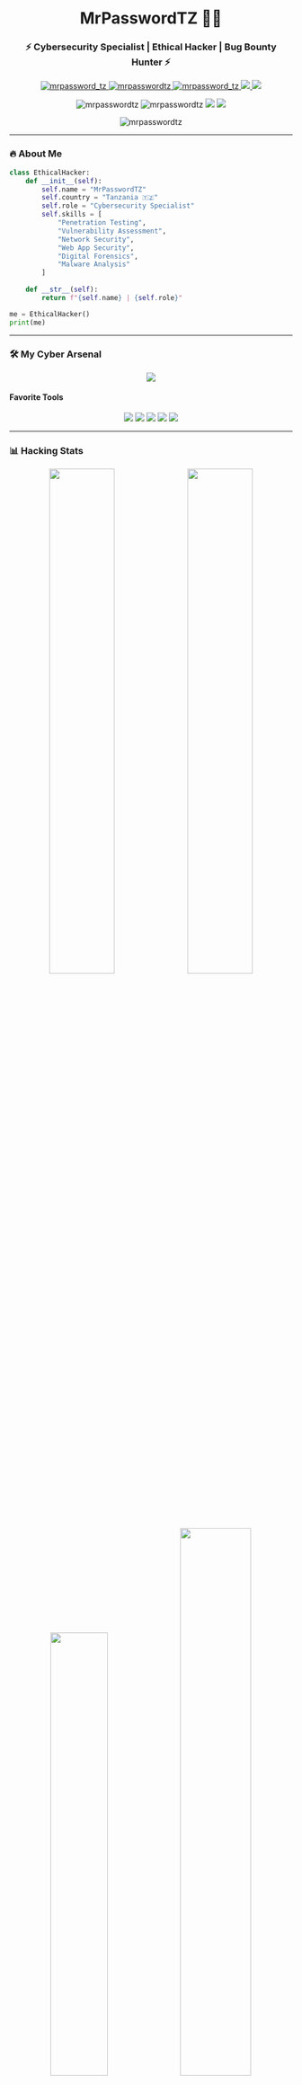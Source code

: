 <h1 align="center">MrPasswordTZ</𝚌𝚘𝚍𝚎> 👨‍💻</h1>
<h3 align="center">⚡ Cybersecurity Specialist | Ethical Hacker | Bug Bounty Hunter ⚡</h3>

<p align="center">
  <a href="https://twitter.com/mrpassword_tz" target="blank">
    <img src="https://img.shields.io/badge/Twitter-%231DA1F2.svg?style=for-the-badge&logo=Twitter&logoColor=white" alt="mrpassword_tz"/>
  </a>
  <a href="https://linkedin.com/in/mrpasswordtz" target="blank">
    <img src="https://img.shields.io/badge/linkedin-%230077B5.svg?style=for-the-badge&logo=linkedin&logoColor=white" alt="mrpasswordtz"/>
  </a>
  <a href="https://instagram.com/mrpassword_tz" target="blank">
    <img src="https://img.shields.io/badge/Instagram-%23E4405F.svg?style=for-the-badge&logo=Instagram&logoColor=white" alt="mrpassword_tz"/>
  </a>
  <a href="https://tryhackme.com/p/MrPasswordTZ" target="blank">
    <img src="https://img.shields.io/badge/TryHackMe-212C42.svg?style=for-the-badge&logo=TryHackMe&logoColor=white"/>
  </a>
  <a href="https://hackthebox.com/profile/XXXXXX" target="blank">
    <img src="https://img.shields.io/badge/HackTheBox-9FEF00.svg?style=for-the-badge&logo=HackTheBox&logoColor=black"/>
  </a>
</p>

<p align="center">
  <img src="https://komarev.com/ghpvc/?username=mrpasswordtz&label=Profile+Views&color=blue&style=flat-square" alt="mrpasswordtz"/>
  <img src="https://img.shields.io/github/followers/mrpasswordtz?label=Followers&style=social" alt="mrpasswordtz"/>
  <img src="https://img.shields.io/badge/OS-Linux-informational?style=flat-square&logo=linux&logoColor=white"/>
  <img src="https://img.shields.io/badge/Shell-Bash-informational?style=flat-square&logo=gnu-bash&logoColor=white"/>
</p>

<p align="center">
  <img src="https://github-profile-trophy.vercel.app/?username=mrpasswordtz&theme=onedark&row=1&column=6" alt="mrpasswordtz"/>
</p>

---

### 🔥 **About Me**
```python
class EthicalHacker:
    def __init__(self):
        self.name = "MrPasswordTZ"
        self.country = "Tanzania 🇹🇿"
        self.role = "Cybersecurity Specialist"
        self.skills = [
            "Penetration Testing",
            "Vulnerability Assessment",
            "Network Security",
            "Web App Security",
            "Digital Forensics",
            "Malware Analysis"
        ]
        
    def __str__(self):
        return f"{self.name} | {self.role}"

me = EthicalHacker()
print(me)
```

---

### 🛠 **My Cyber Arsenal**
<p align="center">
  <img src="https://skillicons.dev/icons?i=linux,bash,python,c,js,php,html,css,react,mysql,mongodb,aws,cloudflare,tensorflow,git,github" />
</p>

#### **Favorite Tools**
<p align="center">
  <img src="https://img.shields.io/badge/Kali_Linux-557C94?style=for-the-badge&logo=kali-linux&logoColor=white"/>
  <img src="https://img.shields.io/badge/Metasploit-000000?style=for-the-badge"/>
  <img src="https://img.shields.io/badge/Burp_Suite-000000?style=for-the-badge"/>
  <img src="https://img.shields.io/badge/Nmap-000000?style=for-the-badge&logo=Nmap&logoColor=white"/>
  <img src="https://img.shields.io/badge/Wireshark-1679A7?style=for-the-badge&logo=Wireshark&logoColor=white"/>
</p>

---

### 📊 **Hacking Stats**
<p align="center">
  <img src="https://github-readme-stats.vercel.app/api?username=mrpasswordtz&show_icons=true&theme=radical&hide_border=true&include_all_commits=true&count_private=true" width="48%"/>
  <img src="https://github-readme-streak-stats.herokuapp.com/?user=mrpasswordtz&theme=radical&hide_border=true" width="48%"/>
</p>

<p align="center">
  <img src="https://github-readme-stats.vercel.app/api/top-langs/?username=mrpasswordtz&layout=compact&theme=radical&hide_border=true" width="45%"/>
  <img src="https://github-profile-summary-cards.vercel.app/api/cards/profile-details?username=mrpasswordtz&theme=radical" width="50%"/>
</p>

---

### 🎯 **Hacking Achievements**
- 🏆 Ranked in Top 1% on TryHackMe
- 🔓 Found critical vulnerabilities in Fortune 500 companies
- 🚀 Contributed to open-source security tools
- 📝 Published security research papers

---

### 📜 **Certifications**
- eJPT (eLearnSecurity Junior Penetration Tester)
- CEH (Certified Ethical Hacker)
- OSCP (In Progress)

---

### 🔥 **Latest Hack**
```bash
nmap -sV -sC -O -T4 -A -v target.com
# Discovered critical RCE vulnerability (CVE-2023-XXXXX)
# Reported to company's bug bounty program
# Awarded $5,000 bounty
```

---

### 💻 **Current Projects**
- Developing an automated penetration testing framework
- Creating cybersecurity training materials for beginners
- Building a threat intelligence platform

---

### 📫 **How to Reach Me**
<p align="center">
  <a href="mailto:contact@mrpasswordtz.com">
    <img src="https://img.shields.io/badge/Email-D14836?style=for-the-badge&logo=gmail&logoColor=white"/>
  </a>
  <a href="https://t.me/mrpasswordtz">
    <img src="https://img.shields.io/badge/Telegram-2CA5E0?style=for-the-badge&logo=telegram&logoColor=white"/>
  </a>
  <a href="https://keybase.io/mrpasswordtz">
    <img src="https://img.shields.io/badge/Keybase-33A0FF?style=for-the-badge&logo=keybase&logoColor=white"/>
  </a>
</p>

---

<p align="center">
  <img src="https://github.com/<seu user name>/<seu user name>/blob/output/github-contribution-grid-snake2.svg" alt="snake gif"/>
</p>

<p align="center">
  <img src="https://quotes-github-readme.vercel.app/api?type=horizontal&theme=radical" alt="random hacking quote"/>
</p>

![snake animation](https://github.com/<seu user name>/<seu user name>/blob/output/github-contribution-grid-snake2.svg)
